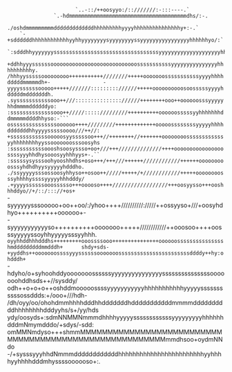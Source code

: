                           `..-::/++oosyyo:/::///////:-:::----.`                                       
                   `.-hdmmmmmmmmmmmmmmmmmmmmmmmmmmmmmmmmmmmmmmdhs/:-.                                 
             ./oshdmmmmmmmmmdddddddddddddhhhhhhhhhyyyyhhhhhhhhhhhhhhhy+:-.`                           
        `-+sddddddhhhhhhhhhhhhyyhhyyyyyyyysyyyyyyyyssyyyyyyyyyyyyyyyyhhhhhhyo/:`                      
     `:sdddhhyyyyyyyssssssssssssssssssssssssssssssssssyyyyyyyyyyyyyyyyyyyyhhhhhhy/`                   
   `+ddhhyyyssssssoooooooooooooooooooooooooooosssssssssssyyyyyyyyyyyyyyyhhhhhhhhhhy.                  
  /hhhyysssssooooooooo+++++++++++////////+++++ooooooosssssssssssyyyyhhhhdddddmmmmmdh+-                
 -yyyyssssssooooo+++++///////::::::::://////+++++oooooooooosoosssssyyyyhdddddmdddddddh.               
.sysssssssssssooo++///::::::::::::::://////++++++++ooo++oooooosssyyyyyhhdmmmmddddddyo:                
:ssssssssssssssooo++/////::::://///////++++++++++oooooosssssyyhhhhhhhddmmmmmddddhhyso:-```            
osssssssssssssssoooooo++++/////////+++++++++++++ooooossssssssyyyyyhhhhdddddddhhyyyysssssoooo///++//:  
+ssssssssssssooooosyysssssoo+++//++++++++//+++++++oooooooossssssssssssyyhhhhhhhhyyssooooooosssoosyhs  
:sssssssssssoooshsoosyssso+oo+///+++//////////////++++oooooooooooooooossssyyyhhdhysooosyyhhhyys+-.``  
 :sssssysysssoohyooshhdhs+oso+++/+++///++++++////////////++++++ooooooooosssyhdhdhyysyyyyyhdddho.      
  ./ssyyyyysssossoosyhhyso++osoo++/////+++++/+////////////+++++oooooooosssyhhhhyssssyyyyyhhhdddy/     
    .+yyyyssssssooossssso+++ooooso++++//////////////////+++oosyysso+++ooshhhddyo//+/::/::://+os+`     
      -syyyyyysssooooo+oo++oo/:/yhoo++++//////////://///++ossyyso+///+oosyhdhyo++++++++++oooooo+-     
       -syyyyyyyyyyyso++++++++++ooooooo+++++////////////++ooosoo++++oosssyyyyyssoyhhyyyyysssyyhhh.    
        `oyyhhddhhhdddhs+++++++++ooossssooo+++++++++++++++oooooossssssssssssssshmdddddddddmmdddh+     
          shdy+sds-+yyddhs++ooooooossssyyyssssssooooooosssssssssssssssssssssssddddy++hy:ohdddh+`      
         -hdyho/o+syhoohddyooooooossssssyyyyyyyyyyyyyyysssssssssssssssooooooohddhsds++//sysddy/       
         odh++o+o+o++oshddmooooossssyyyyyyyyyyyhhhhhhhhhhhyyyyysssssssssssossddds:+/ooo+///hdh-       
         /dh/oyy/oo/ohohdmmhhhhdddhhdddddddhdddddddddddmmmmddddddddddhhhhhhhhdddyyhs/s+/yy/hds`       
         `ydy/oosyds+:sdmNNMMNmmmdhhhhyyyyyssssssssssssyyyyyyyyyhhhhhhdddmNmymdddo/+sdys/-sdd:        
       omMMNmdyso+++shmmMMMMMMMMMMMMMMMMMMMMMMMMMMMMMMMMMMMMMMMMMMMMMMMMMMMMMMMmmdhsoo+oydmNNdo`      
        `-/+sysssyyyhhdNmmmddddddddddddhhhhhhhhhhhhhhhhhhhhhhhhyyhhhhyyhhhhdddmhyssssoooooso+:.       
